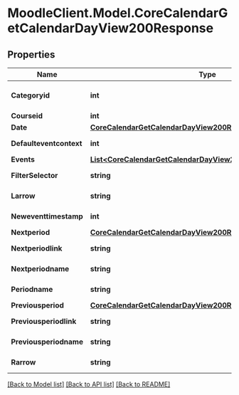 # MoodleClient.Model.CoreCalendarGetCalendarDayView200Response

## Properties

Name | Type | Description | Notes
------------ | ------------- | ------------- | -------------
**Categoryid** | **int** | categoryid | [optional] [default to 0]
**Courseid** | **int** | courseid | 
**Date** | [**CoreCalendarGetCalendarDayView200ResponseDate**](CoreCalendarGetCalendarDayView200ResponseDate.md) |  | 
**Defaulteventcontext** | **int** | defaulteventcontext | [default to 0]
**Events** | [**List&lt;CoreCalendarGetCalendarDayView200ResponseEventsInner&gt;**](CoreCalendarGetCalendarDayView200ResponseEventsInner.md) |  | 
**FilterSelector** | **string** | filter_selector | [default to "null"]
**Larrow** | **string** | larrow | [default to "null"]
**Neweventtimestamp** | **int** | neweventtimestamp | [default to null]
**Nextperiod** | [**CoreCalendarGetCalendarDayView200ResponseNextperiod**](CoreCalendarGetCalendarDayView200ResponseNextperiod.md) |  | 
**Nextperiodlink** | **string** | nextperiodlink | [default to "null"]
**Nextperiodname** | **string** | nextperiodname | [default to "null"]
**Periodname** | **string** | periodname | [default to "null"]
**Previousperiod** | [**CoreCalendarGetCalendarDayView200ResponseNextperiod**](CoreCalendarGetCalendarDayView200ResponseNextperiod.md) |  | 
**Previousperiodlink** | **string** | previousperiodlink | [default to "null"]
**Previousperiodname** | **string** | previousperiodname | [default to "null"]
**Rarrow** | **string** | rarrow | [default to "null"]

[[Back to Model list]](../README.md#documentation-for-models) [[Back to API list]](../README.md#documentation-for-api-endpoints) [[Back to README]](../README.md)

